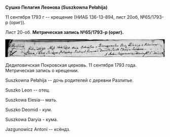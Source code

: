 **Сушко Пелагия Леонова (Suszkowna Pełahija)**

11 сентября 1793 г -- крещение (НИАБ 136-13-894, лист 20об, №65/1793-р
(ориг)).

Лист 20-об. **Метрическая запись №65/1793-р (ориг).**

![](./media/9aa3b1610d012d0d94798c58ee76d7ebeb402027.png)

Дедиловичская Покровская церковь. 11 сентября 1793 года. Метрическая
запись о крещении.

Suszkowna Pełahija -- дочь родителей с деревни Разлитье.

Suszko Leon -- отец.

Suszkowa Elesia-- мать.

Suszko Deomid - кум.

Suszkowa Daryia - кума.

Jazgunowicz Antoni -- ксёндз.

